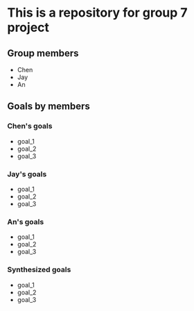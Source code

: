 # This is a repository for group 7 project

## Group members
- Chen
- Jay
- An

## Goals by members
### Chen's goals
- goal_1
- goal_2
- goal_3

### Jay's goals
- goal_1
- goal_2
- goal_3

### An's goals
- goal_1
- goal_2
- goal_3

### Synthesized goals 
- goal_1
- goal_2
- goal_3
